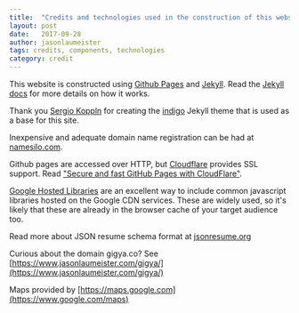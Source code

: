 ```yaml
---
title:  "Credits and technologies used in the construction of this website."
layout: post
date:   2017-09-28
author: jasonlaumeister
tags: credits, components, technologies
category: credit
---
```


This website is constructed using [Github Pages][github-pages] and [Jekyll][jekyll-gh]. Read the [Jekyll docs][jekyll-docs] for more details on how it works.

Thank you [Sergio Koppln][sergio-kopplin] for creating the [indigo][sergio-kopplin-indigo] Jekyll theme that is used as a base for this site. 

Inexpensive and adequate domain name registration can be had at [namesilo.com][namesilo].

Github pages are accessed over HTTP, but [Cloudflare][cloudflare] provides SSL support. Read ["Secure and fast GitHub Pages with CloudFlare"][cloudflare-github].

[Google Hosted Libraries][google-hosted-libs] are an excellent way to include common javascript libraries hosted on the Google CDN services. These are widely used, so it's likely that these are already in the browser cache of your target audience too.

Read more about JSON resume schema format at [jsonresume.org][json-schema]

Curious about the domain gigya.co? See [https://www.jasonlaumeister.com/gigya/](https://www.jasonlaumeister.com/gigya/)

Maps provided by [https://maps.google.com](https://www.google.com/maps)

[github-pages]: https://pages.github.com/
[jekyll-docs]: https://jekyllrb.com/docs/home
[jekyll-gh]:   https://github.com/jekyll/jekyll
[namesilo]: https://www.namesilo.com/
[cloudflare]: https://www.cloudflare.com/
[cloudflare-github]: https://blog.cloudflare.com/secure-and-fast-github-pages-with-cloudflare/
[sergio-kopplin]: https://github.com/sergiokopplin
[sergio-kopplin-indigo]: https://github.com/sergiokopplin/indigo
[google-hosted-libs]: https://developers.google.com/speed/libraries/
[json-schema]: https://jsonresume.org/schema/